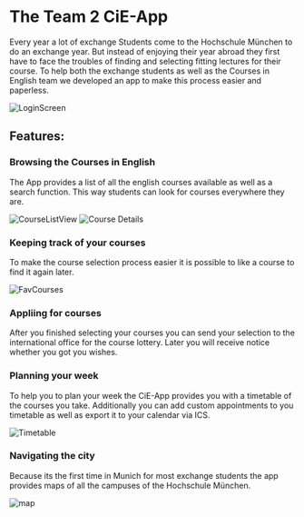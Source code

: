 # The Team 2 CiE-App
Every year a lot of exchange Students come to the Hochschule München to do an exchange year.
 But instead of enjoying their year abroad they first have to face the troubles of finding 
 and selecting fitting lectures for their course. To help both the exchange students as
 well as the Courses in English team we developed an app to make this process easier and paperless.
 
 ![LoginScreen](https://github.com/mobileappdevhm/team2/blob/gh-pages/gh-pagesImages/loginScreen.png)   
## Features:
### Browsing the Courses in English
The App provides a list of all the english courses available as well as a search function.
This way students can look for courses everywhere they are.

![CourseListView](https://raw.githubusercontent.com/mobileappdevhm/team2/gh-pages/gh-pagesImages/courses.png) ![Course Details]("https://github.com/mobileappdevhm/team2/blob/gh-pages/gh-pagesImages/detailsCourses.png")

### Keeping track of your courses
To make the course selection process easier it is possible to like a course to find it again later.

![FavCourses]("https://github.com/mobileappdevhm/team2/blob/gh-pages/gh-pagesImages/favoritesScreen.png")
### Appliing for courses
After you finished selecting your courses you can send your selection to the international office for the course lottery. Later you will
receive notice whether you got you wishes.
### Planning your week
To help you to plan your week the CiE-App provides you with a timetable of the courses you take.
Additionally you can add custom appointments to you timetable as well as export it to your calendar via ICS. 

![Timetable]("https://github.com/mobileappdevhm/team2/blob/gh-pages/gh-pagesImages/timetableScreen.png")
### Navigating the city
Because its the first time in Munich for most exchange students the app provides maps of 
all the campuses of the Hochschule München.

![map]("https://github.com/mobileappdevhm/team2/blob/gh-pages/gh-pagesImages/map.png")  
 
